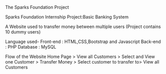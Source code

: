 The Sparks Foundation Project

Sparks Foundation Internship Project:Basic Banking System

A Website used to transfer money between multiple users (Project contains 10 dummy users)

Language used-
Front-end : HTML,CSS,Bootstrap and Javascript
Back-end : PHP
Database : MySQL

Flow of the Website Home Page > View all Customers > Select and View one Customer > Transfer Money > Select customer to transfer to>
View all Customers


